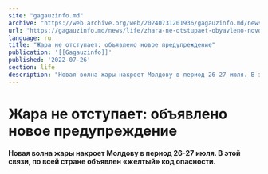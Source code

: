 ```yaml
---
site: "gagauzinfo.md"
archive: "https://web.archive.org/web/20240731201936/gagauzinfo.md/news/life/zhara-ne-otstupaet-obyavleno-novoe-preduprezhdenie"
url: "https://gagauzinfo.md/news/life/zhara-ne-otstupaet-obyavleno-novoe-preduprezhdenie"
language: ru
title: "Жара не отступает: объявлено новое предупреждение"
publication: '[[Gagauzinfo]]'
published: '2022-07-26'
section: life
description: "Новая волна жары накроет Молдову в период 26-27 июля. В этой связи, по всей стране объявлен «желтый» код опасности."
---
```


# Жара не отступает: объявлено новое предупреждение

**Новая волна жары накроет Молдову в период 26-27 июля. В этой связи, по всей стране объявлен «желтый» код опасности.**